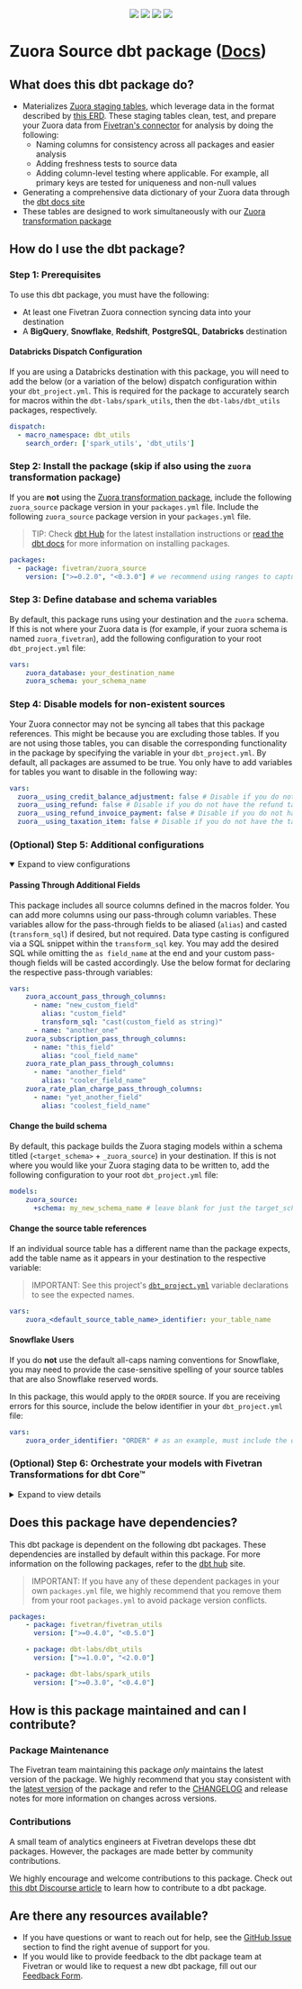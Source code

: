 <p align="center">
    <a alt="License"
        href="https://github.com/fivetran/dbt_zuora_source/blob/main/LICENSE">
        <img src="https://img.shields.io/badge/License-Apache%202.0-blue.svg" /></a>
    <a alt="dbt-core">
        <img src="https://img.shields.io/badge/dbt_Core™_version->=1.3.0_<2.0.0-orange.svg" /></a>
    <a alt="Maintained?">
        <img src="https://img.shields.io/badge/Maintained%3F-yes-green.svg" /></a>
    <a alt="PRs">
        <img src="https://img.shields.io/badge/Contributions-welcome-blueviolet" /></a>
</p>

# Zuora Source dbt package ([Docs](https://fivetran.github.io/dbt_zuora_source/))

## What does this dbt package do?
- Materializes [Zuora staging tables](https://fivetran.github.io/dbt_zuora_source/#!/overview/github_source/models/?g_v=1), which leverage data in the format described by [this ERD](https://fivetran.com/docs/applications/zuora#schemainformation). These staging tables clean, test, and prepare your Zuora data from [Fivetran's connector](https://fivetran.com/docs/applications/zuora) for analysis by doing the following:
  - Naming columns for consistency across all packages and easier analysis
  - Adding freshness tests to source data
  - Adding column-level testing where applicable. For example, all primary keys are tested for uniqueness and non-null values
- Generating a comprehensive data dictionary of your Zuora data through the [dbt docs site](https://fivetran.github.io/dbt_zuora_source/)
- These tables are designed to work simultaneously with our [Zuora transformation package](https://github.com/fivetran/dbt_zuora)

## How do I use the dbt package?
### Step 1: Prerequisites
To use this dbt package, you must have the following:
- At least one Fivetran Zuora connection syncing data into your destination
- A **BigQuery**, **Snowflake**, **Redshift**, **PostgreSQL**, **Databricks** destination

#### Databricks Dispatch Configuration
If you are using a Databricks destination with this package, you will need to add the below (or a variation of the below) dispatch configuration within your `dbt_project.yml`. This is required for the package to accurately search for macros within the `dbt-labs/spark_utils`, then the `dbt-labs/dbt_utils` packages, respectively.
```yml
dispatch:
  - macro_namespace: dbt_utils
    search_order: ['spark_utils', 'dbt_utils']
```

### Step 2: Install the package (skip if also using the `zuora` transformation package)
If you are **not** using the [Zuora transformation package](https://github.com/fivetran/dbt_zuora), include the following `zuora_source` package version in your `packages.yml` file.
Include the following `zuora_source` package version in your `packages.yml` file.
> TIP: Check [dbt Hub](https://hub.getdbt.com/) for the latest installation instructions or [read the dbt docs](https://docs.getdbt.com/docs/package-management) for more information on installing packages.

```yaml
packages:
  - package: fivetran/zuora_source
    version: [">=0.2.0", "<0.3.0"] # we recommend using ranges to capture non-breaking changes automatically
```
### Step 3: Define database and schema variables
By default, this package runs using your destination and the `zuora` schema. If this is not where your Zuora data is (for example, if your zuora schema is named `zuora_fivetran`), add the following configuration to your root `dbt_project.yml` file:

```yml
vars:
    zuora_database: your_destination_name
    zuora_schema: your_schema_name 
```

### Step 4: Disable models for non-existent sources

Your Zuora connector may not be syncing all tabes that this package references. This might be because you are excluding those tables. If you are not using those tables, you can disable the corresponding functionality in the package by specifying the variable in your `dbt_project.yml`. By default, all packages are assumed to be true. You only have to add variables for tables you want to disable in the following way:

```yml 
vars: 
  zuora__using_credit_balance_adjustment: false # Disable if you do not have the credit balance adjustment table
  zuora__using_refund: false # Disable if you do not have the refund table
  zuora__using_refund_invoice_payment: false # Disable if you do not have the refund invoice payment table
  zuora__using_taxation_item: false # Disable if you do not have the taxation item table
```   
### (Optional) Step 5: Additional configurations
<details open><summary>Expand to view configurations</summary>

#### Passing Through Additional Fields
This package includes all source columns defined in the macros folder. You can add more columns using our pass-through column variables. These variables allow for the pass-through fields to be aliased (`alias`) and casted (`transform_sql`) if desired, but not required. Data type casting is configured via a SQL snippet within the `transform_sql` key. You may add the desired SQL while omitting the `as field_name` at the end and your custom pass-though fields will be casted accordingly. Use the below format for declaring the respective pass-through variables:

```yml
vars:
    zuora_account_pass_through_columns: 
      - name: "new_custom_field"
        alias: "custom_field"
        transform_sql: "cast(custom_field as string)"
      - name: "another_one"
    zuora_subscription_pass_through_columns:
      - name: "this_field"
        alias: "cool_field_name"
    zuora_rate_plan_pass_through_columns:
      - name: "another_field"
        alias: "cooler_field_name"
    zuora_rate_plan_charge_pass_through_columns:
      - name: "yet_another_field"
        alias: "coolest_field_name"
```

#### Change the build schema
By default, this package builds the Zuora staging models within a schema titled (`<target_schema>` + `_zuora_source`) in your destination. If this is not where you would like your Zuora staging data to be written to, add the following configuration to your root `dbt_project.yml` file:

```yml
models:
    zuora_source:
      +schema: my_new_schema_name # leave blank for just the target_schema
```

#### Change the source table references
If an individual source table has a different name than the package expects, add the table name as it appears in your destination to the respective variable:
> IMPORTANT: See this project's [`dbt_project.yml`](https://github.com/fivetran/dbt_zuora_source/blob/main/dbt_project.yml) variable declarations to see the expected names.

```yml
vars:
    zuora_<default_source_table_name>_identifier: your_table_name 
```

#### Snowflake Users
If you do **not** use the default all-caps naming conventions for Snowflake, you may need to provide the case-sensitive spelling of your source tables that are also Snowflake reserved words.

In this package, this would apply to the `ORDER` source. If you are receiving errors for this source, include the below identifier in your `dbt_project.yml` file:

```yml
vars:
    zuora_order_identifier: "ORDER" # as an example, must include the double-quotes and correct case
```  

</details>

### (Optional) Step 6: Orchestrate your models with Fivetran Transformations for dbt Core™
<details><summary>Expand to view details</summary>
<br>
    
Fivetran offers the ability for you to orchestrate your dbt project through [Fivetran Transformations for dbt Core™](https://fivetran.com/docs/transformations/dbt). Learn how to set up your project for orchestration through Fivetran in our [Transformations for dbt Core setup guides](https://fivetran.com/docs/transformations/dbt#setupguide).
</details>
    
## Does this package have dependencies?
This dbt package is dependent on the following dbt packages. These dependencies are installed by default within this package. For more information on the following packages, refer to the [dbt hub](https://hub.getdbt.com/) site.
> IMPORTANT: If you have any of these dependent packages in your own `packages.yml` file, we highly recommend that you remove them from your root `packages.yml` to avoid package version conflicts.
```yml
packages:
    - package: fivetran/fivetran_utils
      version: [">=0.4.0", "<0.5.0"]

    - package: dbt-labs/dbt_utils
      version: [">=1.0.0", "<2.0.0"]

    - package: dbt-labs/spark_utils
      version: [">=0.3.0", "<0.4.0"]
```
          
## How is this package maintained and can I contribute?
### Package Maintenance
The Fivetran team maintaining this package _only_ maintains the latest version of the package. We highly recommend that you stay consistent with the [latest version](https://hub.getdbt.com/fivetran/zuora_source/latest/) of the package and refer to the [CHANGELOG](https://github.com/fivetran/dbt_zuora_source/blob/main/CHANGELOG.md) and release notes for more information on changes across versions.
### Contributions
A small team of analytics engineers at Fivetran develops these dbt packages. However, the packages are made better by community contributions.

We highly encourage and welcome contributions to this package. Check out [this dbt Discourse article](https://discourse.getdbt.com/t/contributing-to-a-dbt-package/657) to learn how to contribute to a dbt package.

## Are there any resources available?
- If you have questions or want to reach out for help, see the [GitHub Issue](https://github.com/fivetran/dbt_zuora_source/issues/new/choose) section to find the right avenue of support for you.
- If you would like to provide feedback to the dbt package team at Fivetran or would like to request a new dbt package, fill out our [Feedback Form](https://www.surveymonkey.com/r/DQ7K7WW).
